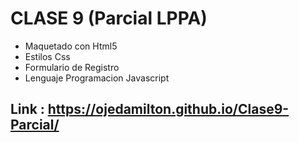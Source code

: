 # CLASE 9 (Parcial LPPA)
- Maquetado con Html5
- Estilos Css
- Formulario de Registro
- Lenguaje Programacion Javascript

 ## Link : https://ojedamilton.github.io/Clase9-Parcial/
